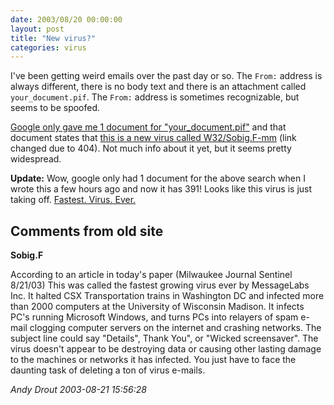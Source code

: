 ```yaml
---
date: 2003/08/20 00:00:00
layout: post
title: "New virus?"
categories: virus
---
```


I've been getting weird emails over the past day or so. The `From:` address is always different, there is no body text and there is an attachment called `your_document.pif`. The `From:` address is sometimes recognizable, but seems to be spoofed.

[Google only gave me 1 document for "your_document.pif"](http://www.google.com/search?hl=en&amp;ie=UTF-8&amp;oe=UTF-8&amp;q=your_document.pif) and that document states that [this is a new virus called W32/Sobig.F-mm](http://www.f-secure.com/v-descs/sobig_f.shtml) (link changed due to 404). Not much info about it yet, but it seems pretty widespread.

**Update:** Wow, google only had 1 document for the above search when I wrote this a few hours ago and now it has 391! Looks like this virus is just taking off. [Fastest. Virus. Ever.](http://www.local6.com/news/2420899/detail.html)

<div id="comment-box">
<h2>Comments from old site</h2>

<div class="one-comment">
<p><b>Sobig.F</b></p>
<p>
According to an article in today's paper (Milwaukee Journal Sentinel
8/21/03) This was called the fastest growing virus ever by MessageLabs
Inc. It halted CSX Transportation trains in Washington DC and infected
more than 2000 computers at the University of Wisconsin Madison.  It
infects PC's running Microsoft Windows, and turns PCs into relayers of
spam e-mail clogging computer servers on the internet and crashing
networks.  The subject line could say "Details", Thank You", or
"Wicked screensaver". The virus doesn't appear to be destroying data
or causing other lasting damage to the machines or networks it has
infected.  You just have to face the daunting task of deleting a ton
of virus e-mails.
</p>
<address class="signature">
<span class="author">Andy Drout</span>
<span class="date">2003-08-21 15:56:28</span>
</address>
</div>

</div>
